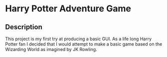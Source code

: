 # Harry Potter Adventure Game

## Description

This project is my first try at producing a basic GUI. As a life long
Harry Potter fan I decided that I would attempt to make a basic game based
on the Wizarding World as imagined by JK Rowling.
